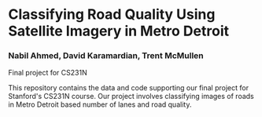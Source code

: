 # Classifying Road Quality Using Satellite Imagery in Metro Detroit
### Nabil Ahmed, David Karamardian, Trent McMullen

Final project for CS231N

This repository contains the data and code supporting our final project for Stanford's CS231N course. 
Our project involves classifying images of roads in Metro Detroit based number of lanes 
and road quality. 
